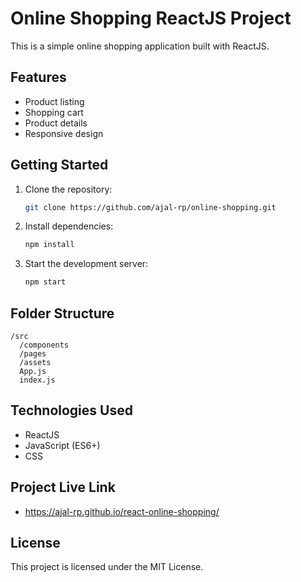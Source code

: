 # Online Shopping ReactJS Project

This is a simple online shopping application built with ReactJS.

## Features

- Product listing
- Shopping cart
- Product details
- Responsive design

## Getting Started

1. Clone the repository:
    ```bash
    git clone https://github.com/ajal-rp/online-shopping.git
    ```
2. Install dependencies:
    ```bash
    npm install
    ```
3. Start the development server:
    ```bash
    npm start
    ```

## Folder Structure

```
/src
  /components
  /pages
  /assets
  App.js
  index.js
```

## Technologies Used

- ReactJS
- JavaScript (ES6+)
- CSS

## Project Live Link

- https://ajal-rp.github.io/react-online-shopping/
## License

This project is licensed under the MIT License.
